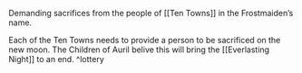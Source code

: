 Demanding sacrifices from the people of [[Ten Towns]] in the Frostmaiden’s name.

Each of the Ten Towns needs to provide a person to be sacrificed on the new moon. The Children of Auril belive this will bring the [[Everlasting Night]] to an end. ^lottery